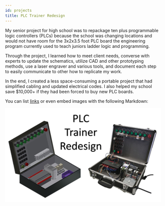 ```yaml
---
id: projects
title: PLC Trainer Redesign
---
```


My senior project for high school was to repackage ten plus programmable logic controllers (PLCs) because the school was changing locations and would not have room for the 3x2x3.5 foot PLC board the engineering program currently used to teach juniors ladder logic and programming. 

Through the project, I learned how to meet client needs, converse with experts to update the schematics, utilize CAD and other prototyping methods, use a laser engraver and various tools, and document each step to easily communicate to other how to replicate my work.

In the end, I created a less space-consuming a portable project that had simplified cabling and updated electrical codes. I also helped my school save $10,000+ if they had been forced to buy new PLC boards.


You can list [links](https://www.hashicorp.com/resources/test-driven-development-tdd-for-infrastructure)
or even embed images with the following Markdown:

![Repackageing PLC Traniners](./assets/PLCpic.JPG)
